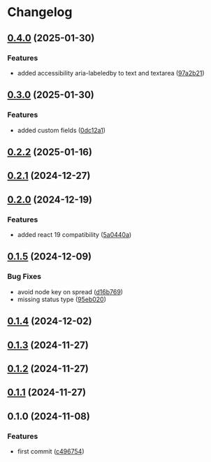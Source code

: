 # Changelog

## [0.4.0](https://github.com/DevoInc/genesys-ui-form-builder/compare/0.3.0...0.4.0) (2025-01-30)

### Features

* added accessibility aria-labeledby to text and textarea ([97a2b21](https://github.com/DevoInc/genesys-ui-form-builder/commit/97a2b218e674b719cd19a557e5ca56594869e92a))

## [0.3.0](https://github.com/DevoInc/genesys-ui-form-builder/compare/0.2.2...0.3.0) (2025-01-30)

### Features

* added custom fields ([0dc12a1](https://github.com/DevoInc/genesys-ui-form-builder/commit/0dc12a1d4cf8ba045df981a12eb9db634da571cb))

## [0.2.2](https://github.com/DevoInc/genesys-ui-form-builder/compare/0.2.1...0.2.2) (2025-01-16)

## [0.2.1](https://github.com/DevoInc/genesys-ui-form-builder/compare/0.2.0...0.2.1) (2024-12-27)

## [0.2.0](https://github.com/DevoInc/genesys-ui-form-builder/compare/0.1.5...0.2.0) (2024-12-19)

### Features

* added react 19 compatibility ([5a0440a](https://github.com/DevoInc/genesys-ui-form-builder/commit/5a0440ab4088af39b85fee97caa8826b2be036b6))

## [0.1.5](https://github.com/DevoInc/genesys-ui-form-builder/compare/0.1.4...0.1.5) (2024-12-09)

### Bug Fixes

* avoid node key on spread ([d16b769](https://github.com/DevoInc/genesys-ui-form-builder/commit/d16b7698550fbab52a8c6f47c396d746f2f2fd4a))
* missing status type ([95eb020](https://github.com/DevoInc/genesys-ui-form-builder/commit/95eb0209dab1a28827ed3a37fd1661dcfa69b699))

## [0.1.4](https://github.com/DevoInc/genesys-ui-form-builder/compare/0.1.3...0.1.4) (2024-12-02)

## [0.1.3](https://github.com/DevoInc/genesys-ui-form-builder/compare/0.1.2...0.1.3) (2024-11-27)

## [0.1.2](https://github.com/DevoInc/genesys-ui-form-builder/compare/0.1.1...0.1.2) (2024-11-27)

## [0.1.1](https://github.com/DevoInc/genesys-ui-form-builder/compare/0.1.0...0.1.1) (2024-11-27)

## 0.1.0 (2024-11-08)

### Features

* first commit ([c496754](https://github.com/DevoInc/genesys-ui-form-builder/commit/c4967543a1453667547585d33fb4c24fdce158d5))
